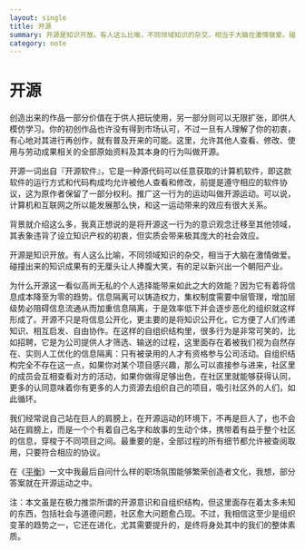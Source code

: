 ```yaml
---
layout: single
title: 开源
summary: 开源是知识开放。有人这么比喻，不同领域知识的杂交，相当于大脑在激情做爱。碰撞出来的知识成果有的无厘头让人捧腹大笑，有的足以新兴出一个朝阳产业。
category: note
---
```


# 开源

创造出来的作品一部分价值在于供人把玩使用，另一部分则可以无限扩张，即供人模仿学习。你的初创作品也许没有得到市场认可，不过一旦有人理解了你的初衷，有心地对其进行再创作，就有普及开来的可能。这里，允许其他人查看、修改、使用与劳动成果相关的全部原始资料及其本身的行为叫做开源。

开源一词出自『开源软件』，它是一种源代码可以任意获取的计算机软件，即这款软件的运行方式和代码构成均允许被他人查看和修改，前提是遵守相应的软件协议，这为原作者保留了一部分权利。推广这一行为的运动叫做开源运动。可以说，计算机和互联网之所以能发展那么快，和这一运动带来的效应有很大关系。

背景就介绍这么多，我真正想说的是将开源这一行为的意识观念迁移至其他领域，其表象违背了设立知识产权的初衷，但实质会带来极其庞大的社会效应。

开源是知识开放。有人这么比喻，不同领域知识的杂交，相当于大脑在激情做爱。碰撞出来的知识成果有的无厘头让人捧腹大笑，有的足以新兴出一个朝阳产业。

为什么开源这一看似高尚无私的个人选择能带来如此之大的效能？因为它有着将信息成本降至为零的趋势。信息隔离可以铸造权力，集权制度需要中层管理，增加层级势必阻碍信息流通从而加重信息隔离，于是效率低下并会逐步恶化的组织就这样形成了。开源不只是将信息公开化，更主要的是将知识公开化，它方便了人们传递知识、相互启发、自由协作。在这样的自组织结构里，很多行为是非常可笑的，比如招聘，它是为公司提供人才筛选、输送的过程，这里面存在着被我们视为自然存在、实则人工优化的信息隔离：只有被录用的人才有资格参与公司活动。自组织结构完全不存在这一点，如果你对某个项目感兴趣，那么可以直接参与进来，社区里的成员会互相查看对方的活动，如果你做得足够出色，在社区里就能够获得认同，更多的认同意味着你有更多的人力资源去组织自己的项目，吸引社区外的人们，如此循环。

我们经常说自己站在巨人的肩膀上，在开源运动的环境下，不再是巨人了，也不会站在肩膀上，而是一个个有着自己名字和故事的生动个体，携带着有益于整个社区的信息，穿梭于不同项目之间。最重要的是，全部过程的所有细节都允许被查阅取用，只要符合相应的协议。

在《[平衡](/note/balance.html)》一文中我最后自问什么样的职场氛围能够繁荣创造者文化，我想，部分答案就在开源运动之中。

注：本文虽是在极力推崇所谓的开源意识和自组织结构，但这里面存在着太多未知的东西，包括社会与道德问题，社区愈大问题愈凸现。不过，我相信这至少是组织变革的趋势之一，它还在进化，尤其需要提升的，是终将身处其中的我们的整体素质。
